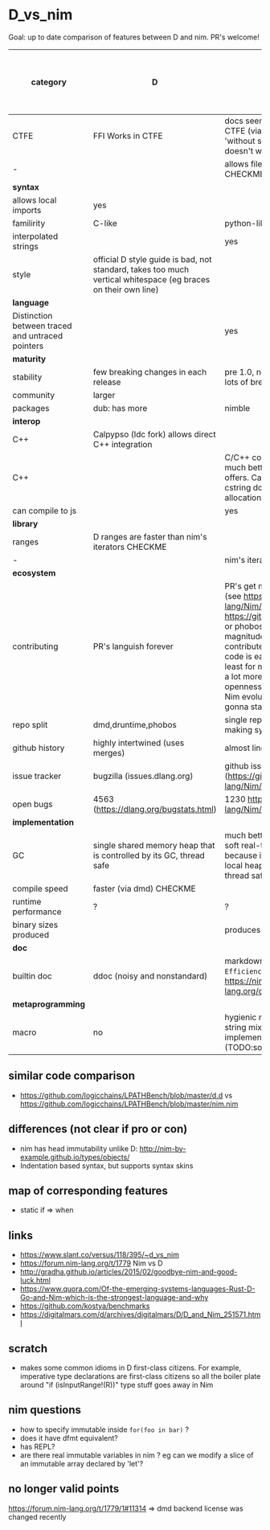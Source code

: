 # D_vs_nim
Goal: up to date comparison of features between D and nim. PR's welcome!

| category | D | nim | 1 for D, -1 for nim
| --- | --- | --- | --- |
| CTFE | FFI Works in CTFE | docs seem to say nim can only use CTFE (via 'const') on functions 'without side-effects' but FFI doesn't work in compile time | 1 |
| - |  | allows filesystem access CHECKME | -1 |
| **syntax** |
| allows local imports | yes | | 1 |
| familirity | C-like | python-like | 0 |
| interpolated strings |  | yes | -1 |
| style | official D style guide is bad, not standard, takes too much vertical whitespace (eg braces on their own line) | | 1 |
| **language** |
| Distinction between traced and untraced pointers |  | yes | -1 |
| **maturity** |
| stability | few breaking changes in each release | pre 1.0, new releases often make lots of break changes | 1 |
| community | larger |  | 1 |
| packages | dub: has more | nimble | 1 |
| **interop** |
| C++ | Calpypso (ldc fork) allows direct C++ integration |  | 1 |
| C++ |  | C/C++ code generation giving us much better interop than what D offers. Case in point: Converting to cstring doesn't require an allocation and copy | -1 |
| can compile to js | | yes | -1 |
| **library** |
| ranges | D ranges are faster than nim's iterators CHECKME |  | 1 |
| - |  | nim's iterators are easier to write | -1 |
| **ecosystem** |
| contributing | PR's languish forever | PR's get merged way faster in nim (see https://github.com/nim-lang/Nim/pulls vs https://github.com/dlang/dmd/pulls or phobos etc); QUOTE: Nim is magnitudes of orders easier to contribute to. Not only the compiler code is easier to reason about (at least for me), but PRs are accepted a lot more willingly. I bet such openness of the core devs makes Nim evolution faster and I hope it's gonna stay that way no matter 1.0. | -1 |
| repo split | dmd,druntime,phobos | single repo for compiler + stdlib making synchronization easier | -1 |
| github history | highly intertwined (uses merges) | almost linear (guessing it rebases) | -1 |
| issue tracker | bugzilla (issues.dlang.org) | github issues (https://github.com/nim-lang/Nim/issues) | -1 |
| open bugs | 4563 (https://dlang.org/bugstats.html)  | 1230 https://github.com/nim-lang/Nim/issues | -1 |
| **implementation** |
| GC | single shared memory heap that is controlled by its GC, thread safe | much better GC implementation for soft real-time applications because it can be paused ; Thread local heaps. Default GC is not thread safe. Otherwise use bdwgc | 0 |
| compile speed | faster (via dmd) CHECKME | | 1 |
| runtime performance | ? | ? | 0 |
| binary sizes produced |  | produces smaller binaries | -1 |
| **doc** |
| builtin doc | ddoc (noisy and nonstandard) | markdown eg `  ## removes `n` from `L`. Efficiency: O(1).` (eg: https://nim-lang.org/docs/lists.html) | -1 |
| **metaprogramming** |
| macro | no | hygienic macro system instead of string mixin; these can be implemented in library though (TODO:source)  | -1 |

## similar code comparison
* https://github.com/logicchains/LPATHBench/blob/master/d.d vs https://github.com/logicchains/LPATHBench/blob/master/nim.nim


## differences (not clear if pro or con)
* nim has head immutability unlike D: http://nim-by-example.github.io/types/objects/
* Indentation based syntax, but supports syntax skins

## map of corresponding features
* static if => when

## links
* https://www.slant.co/versus/118/395/~d_vs_nim
* https://forum.nim-lang.org/t/1779 Nim vs D
* http://gradha.github.io/articles/2015/02/goodbye-nim-and-good-luck.html
* https://www.quora.com/Of-the-emerging-systems-languages-Rust-D-Go-and-Nim-which-is-the-strongest-language-and-why
* https://github.com/kostya/benchmarks
* https://digitalmars.com/d/archives/digitalmars/D/D_and_Nim_251571.html

## scratch
* makes some common idioms in D first-class citizens.   For example, imperative type declarations are first-class citizens so all the boiler plate around "if (isInputRange!(R))" type stuff goes away in Nim

## nim questions
* how to specify immutable inside `for(foo in bar)` ?
* does it have dfmt equivalent?
* has REPL?
* are there real immutable variables in nim ? eg can we modify a slice of an immutable array declared by 'let'?

## no longer valid points
https://forum.nim-lang.org/t/1779/1#11314 => dmd backend license was changed recently

